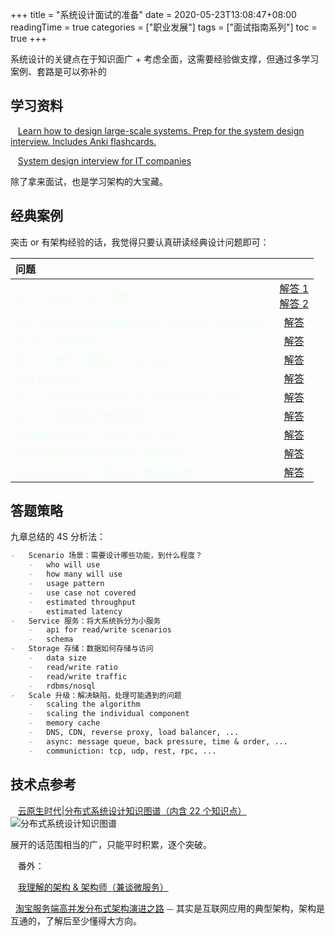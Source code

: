 +++
title = "系统设计面试的准备"
date = 2020-05-23T13:08:47+08:00
readingTime = true
categories = ["职业发展"]
tags = ["面试指南系列"]
toc = true
+++

系统设计的关键点在于知识面广 + 考虑全面，这需要经验做支撑，但通过多学习案例、套路是可以弥补的

<!--more-->

## 学习资料

<i class="fas fa-external-link-alt"></i>&nbsp;&nbsp; [Learn how to design large-scale systems. Prep for the system design interview. Includes Anki flashcards.](https://github.com/donnemartin/system-design-primer/blob/master/README-zh-Hans.md)

<i class="fas fa-external-link-alt"></i>&nbsp;&nbsp; [System design interview for IT companies](https://github.com/checkcheckzz/system-design-interview)

除了拿来面试，也是学习架构的大宝藏。

## 经典案例

突击 or 有架构经验的话，我觉得只要认真研读经典设计问题即可：

| 问题                                                                                |                                                                                                           <i class="fas fa-external-link-alt"></i>                                                                                                           |
| :---------------------------------------------------------------------------------- | :----------------------------------------------------------------------------------------------------------------------------------------------------------------------------------------------------------------------------------------------------------: |
| <font color="honeydew">设计 Pastebin.com (或者 Bit.ly)</font>                       | [解答 1](https://github.com/donnemartin/system-design-primer/blob/master/solutions/system_design/pastebin/README-zh-Hans.md) <br/> [解答 2](https://www.educative.io/courses/grokking-the-system-design-interview/m2ygV4E81AR?affiliate_id=5073518643380224) |
| <font color="honeydew">设计 Twitter 时间线和搜索 (或者 Facebook feed 和搜索)</font> |                                                                      [解答](https://github.com/donnemartin/system-design-primer/blob/master/solutions/system_design/twitter/README.md)                                                                       |
| <font color="honeydew">设计一个网页爬虫</font>                                      |                                                                    [解答](https://github.com/donnemartin/system-design-primer/blob/master/solutions/system_design/web_crawler/README.md)                                                                     |
| <font color="honeydew">设计一个图片分享网站 Instantgram</font>                      |                                                                                  [解答](https://www.educative.io/courses/grokking-the-system-design-interview/m2yDVZnQ8lG)                                                                                   |
| <font color="honeydew">设计 Mint.com</font>                                         |                                                                        [解答](https://github.com/donnemartin/system-design-primer/blob/master/solutions/system_design/mint/README.md)                                                                        |
| <font color="honeydew">为一个交易平台设计限价订单（limited order book）</font>      |                                                                    [解答](https://javarevisited.blogspot.com/2017/03/2-practical-data-structure-algorithm-interview-questions-java.html)                                                                     |
| <font color="honeydew">为一个社交网络设计数据结构</font>                            |                                                                    [解答](https://github.com/donnemartin/system-design-primer/blob/master/solutions/system_design/social_graph/README.md)                                                                    |
| <font color="honeydew">为搜索引擎设计一个 key-value 储存</font>                     |                                                                    [解答](https://github.com/donnemartin/system-design-primer/blob/master/solutions/system_design/query_cache/README.md)                                                                     |
| <font color="honeydew">通过分类特性设计 Amazon 的销售排名</font>                    |                                                                     [解答](https://github.com/donnemartin/system-design-primer/blob/master/solutions/system_design/sales_rank/README.md)                                                                     |
| <font color="honeydew">在 AWS 上设计一个百万用户级别的系统</font>                   |                                                                    [解答](https://github.com/donnemartin/system-design-primer/blob/master/solutions/system_design/scaling_aws/README.md)                                                                     |

## 答题策略

九章总结的 4S 分析法：

```md
-   Scenario 场景：需要设计哪些功能，到什么程度？
    -   who will use
    -   how many will use
    -   usage pattern
    -   use case not covered
    -   estimated throughput
    -   estimated latency
-   Service 服务：将大系统拆分为小服务
    -   api for read/write scenarios
    -   schema
-   Storage 存储：数据如何存储与访问
    -   data size
    -   read/write ratio
    -   read/write traffic
    -   rdbms/nosql
-   Scale 升级：解决缺陷，处理可能遇到的问题
    -   scaling the algorithm
    -   scaling the individual component
    -   memory cache
    -   DNS, CDN, reverse proxy, load balancer, ...
    -   async: message queue, back pressure, time & order, ...
    -   communiction: tcp, udp, rest, rpc, ...
```

## 技术点参考

<i class="fas fa-external-link-alt"></i>&nbsp;&nbsp; [云原生时代|分布式系统设计知识图谱（内含 22 个知识点）](https://yq.aliyun.com/articles/719353)
![分布式系统设计知识图谱](/images/arch/techniques.png)

展开的话范围相当的广，只能平时积累，逐个突破。

<i class="fas fa-map-marker-alt"></i>&nbsp;&nbsp; 番外：

<i class="fas fa-external-link-alt"></i>&nbsp;&nbsp; [我理解的架构 & 架构师（兼谈微服务）](/posts/arch101)

<i class="fas fa-external-link-alt"></i>&nbsp;&nbsp;[淘宝服务端高并发分布式架构演进之路](/posts/taobao/) ⏤ 其实是互联网应用的典型架构，架构是互通的，了解后至少懂得大方向。

